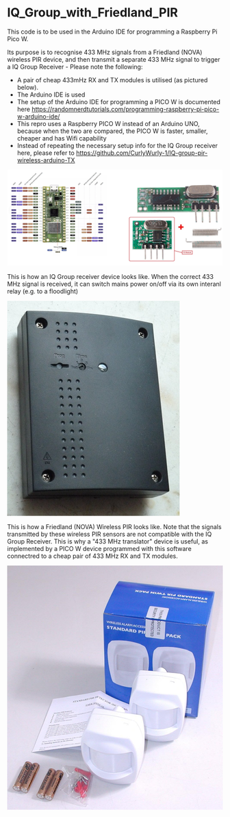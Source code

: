 # IQ_Group_with_Friedland_PIR
This code is to be used in the Arduino IDE for programming a Raspberry Pi Pico W. 

Its purpose is to recognise 433 MHz signals from a Friedland (NOVA) wireless PIR device, and then transmit a separate 433 MHz signal to trigger a IQ Group Receiver - Please note the following: 
 - A pair of cheap 433mHz RX and TX modules is utilised (as pictured below). 
 - The Arduino IDE is used
 - The setup of the Arduino IDE for programming a PICO W is documented here https://randomnerdtutorials.com/programming-raspberry-pi-pico-w-arduino-ide/
 - This repro uses a Raspberry PICO W instead of an Arduino UNO, because when the two are compared, the PICO W is faster, smaller, cheaper and has Wifi capability
 - Instead of repeating the necessary setup info for the IQ Group receiver here, please refer to https://github.com/CurlyWurly-1/IQ-group-pir-wireless-arduino-TX

<img src="images/ard.jpg" alt="Ard_tx"/>

This is how an IQ Group receiver device looks like. When the correct 433 MHz signal is received, it can switch mains power on/off via its own interanl relay (e.g. to a floodlight)

<img src="images/P1140936.jpg" alt="IQ Group 240V Mains controller"/>

This is how a Friedland (NOVA) Wireless PIR looks like. Note that the signals transmitted by these wireless PIR sensors are not compatible with the IQ Group Receiver. This is why a "433 MHz translator" device is useful, as implemented by a PICO W device programmed with this software connectred to a cheap pair of 433 MHz RX and TX modules. 

<img src="images/Friedland_PIR_and_box.jpg" alt="Friedland NOVA Wireless PIR sensor"/>
